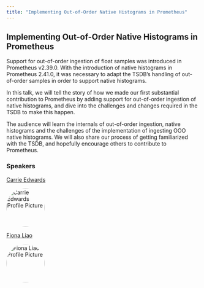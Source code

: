 ```yaml
---
title: "Implementing Out-of-Order Native Histograms in Prometheus"
---
```


## Implementing Out-of-Order Native Histograms in Prometheus

Support for out-of-order ingestion of float samples was introduced in Prometheus v2.39.0. With the introduction of native histograms in Prometheus 2.41.0, it was necessary to adapt the TSDB’s handling of out-of-order samples in order to support native histograms.

In this talk, we will tell the story of how we made our first substantial contribution to Prometheus by adding support for out-of-order ingestion of native histograms, and dive into the challenges and changes required in the TSDB to make this happen.

The audience will learn the internals of out-of-order ingestion, native histograms and the challenges of the implementation of ingesting OOO native histograms. We will also share our process of getting familiarized with the TSDB, and hopefully encourage others to contribute to Prometheus.

### Speakers
[Carrie Edwards](../../speakers/carrie-edwards)

<img src="https://sessionize.com/image/0f8b-400o400o1-HKdRFE5M6BimTbXex7SYwo.jpg" style="width: 100px; border-radius: 50%" alt="Carrie Edwards Profile Picture"/>

[Fiona Liao](../../speakers/fiona-liao)

<img src="https://sessionize.com/image/d768-400o400o1-H7rRPPDpCqoT8SPsXqM4su.jpg" style="width: 100px; border-radius: 50%" alt="Fiona Liao Profile Picture"/>

